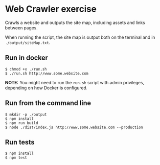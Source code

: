 # Web Crawler exercise

Crawls a website and outputs the site map, including assets and links between pages.

When running the script, the site map is output both on the terminal and in `./output/siteMap.txt`.

## Run in docker

```
$ chmod +x ./run.sh
$ ./run.sh http://www.some.website.com
```

**NOTE:** You might need to run the `run.sh` script with admin privileges, depending on how Docker is configured.

## Run from the command line

```
$ mkdir -p ./output
$ npm install
$ npm run build
$ node ./dist/index.js http://www.some.website.com --production
```

## Run tests

```
$ npm install
$ npm test
```

